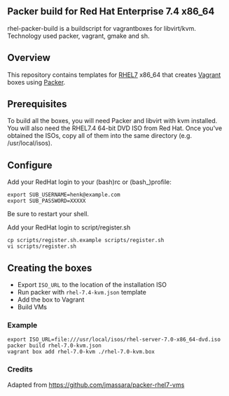 ## Packer build for Red Hat Enterprise 7.4 x86\_64

rhel-packer-build is a buildscript for vagrantboxes for libvirt/kvm. Technology used packer, vagrant, gmake and sh.

## Overview

This repository contains templates for [RHEL7](https://access.redhat.com/documentation/en-US/Red_Hat_Enterprise_Linux/7/index.html)
x86\_64 that creates [Vagrant](http://vagrantup.com) boxes using [Packer](http://packer.io).

## Prerequisites

To build all the boxes, you will need Packer and libvirt with kvm
installed. You will also need the RHEL7.4 64-bit DVD ISO from Red Hat.
Once you've obtained the ISOs, copy all of them into the same directory
(e.g. /usr/local/isos).

## Configure

Add your RedHat login  to your (bash)rc or (bash\_)profile:

    export SUB_USERNAME=henk@example.com
    export SUB_PASSWORD=XXXXX

Be sure to restart your shell.

Add your RedHat login to script/register.sh

    cp scripts/register.sh.example scripts/register.sh
    vi scripts/register.sh

## Creating the boxes

* Export `ISO_URL` to the location of the installation ISO
* Run packer with `rhel-7.4-kvm.json` template
* Add the box to Vagrant
* Build VMs

### Example

    export ISO_URL=file:///usr/local/isos/rhel-server-7.0-x86_64-dvd.iso
    packer build rhel-7.0-kvm.json
    vagrant box add rhel-7.0-kvm ./rhel-7.0-kvm.box

### Credits

Adapted from https://github.com/jmassara/packer-rhel7-vms
